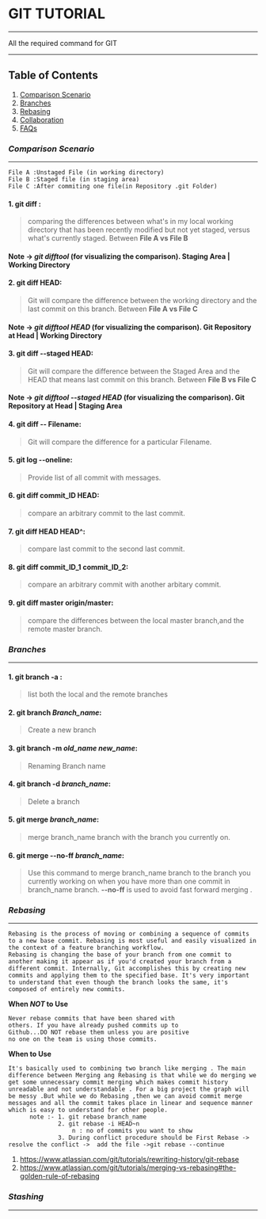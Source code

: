 # GIT TUTORIAL

---

All the required command for GIT

---

## Table of Contents

1. [Comparison Scenario](#Comparison-Scenario)
2. [Branches](#Branches)
3. [Rebasing](#Rebasing)
4. [Collaboration](#collaboration)
5. [FAQs](#faqs)

### **_Comparison Scenario_**

---

```
File A :Unstaged File (in working directory)
File B :Staged file (in staging area)
File C :After commiting one file(in Repository .git Folder)
```

#### 1. **git diff** :

> comparing the differences between what's in my local working directory that has been recently modified but not yet staged, versus what's currently staged. Between **File A vs File B**

#### Note -> **_git difftool_** (for visualizing the comparison). Staging Area | Working Directory

#### 2. **git diff HEAD**:

> Git will compare the difference between the working directory and the last commit on this branch. Between **File A vs File C**

#### Note -> **_git difftool HEAD_** (for visualizing the comparison). Git Repository at Head | Working Directory

#### 3. **git diff --staged HEAD**:

> Git will compare the difference between the Staged Area and the HEAD that means last commit on this branch. Between **File B vs File C**

#### Note -> **_git difftool --staged HEAD_** (for visualizing the comparison). Git Repository at Head | Staging Area

#### 4. **git diff -- Filename**:

> Git will compare the difference for a particular Filename.

#### 5. **git log --oneline**:

> Provide list of all commit with messages.

#### 6. **git diff commit_ID HEAD**:

> compare an arbitrary commit to the last commit.

#### 7. **git diff HEAD HEAD^**:

> compare last commit to the second last commit.

#### 8. **git diff commit_ID_1 commit_ID_2**:

> compare an arbitrary commit with another arbitary commit.

#### 9. **git diff master origin/master**:

> compare the differences between the local master branch,and the remote master branch.

### **_Branches_**

---

#### 1. **git branch -a** :

> list both the local and the remote branches

#### 2. **git branch _Branch_name_**:

> Create a new branch

#### 3. **git branch -m _old_name_ _new_name_**:

> Renaming Branch name

#### 4. **git branch -d _branch_name_**:

> Delete a branch

#### 5. **git merge _branch_name_**:

> merge branch_name branch with the branch you currently on.

#### 6. **git merge --no-ff _branch_name_**:

> Use this command to merge branch_name branch to the branch you currently working on when you have more than one commit in branch_name branch. **--no-ff** is used to avoid fast forward merging .

### **_Rebasing_**

---

```
Rebasing is the process of moving or combining a sequence of commits to a new base commit. Rebasing is most useful and easily visualized in the context of a feature branching workflow.
Rebasing is changing the base of your branch from one commit to another making it appear as if you'd created your branch from a different commit. Internally, Git accomplishes this by creating new commits and applying them to the specified base. It's very important to understand that even though the branch looks the same, it's composed of entirely new commits.
```

**When _NOT_ to Use**

```
Never rebase commits that have been shared with
others. If you have already pushed commits up to
Github...DO NOT rebase them unless you are positive
no one on the team is using those commits.
```

**When to Use**

```
It's basically used to combining two branch like merging . The main difference between Merging ang Rebasing is that while we do merging we get some unnecessary commit merging which makes commit history unreadable and not understandable . For a big project the graph will be messy .But while we do Rebasing ,then we can avoid commit merge messages and all the commit takes place in linear and sequence manner which is easy to understand for other people.
      note :- 1. git rebase branch_name
              2. git rebase -i HEAD~n
                  n : no of commits you want to show
              3. During conflict procedure should be First Rebase -> resolve the conflict ->  add the file ->git rebase --continue
```

1. https://www.atlassian.com/git/tutorials/rewriting-history/git-rebase
2. https://www.atlassian.com/git/tutorials/merging-vs-rebasing#the-golden-rule-of-rebasing

### **_Stashing_**

---

```

```
